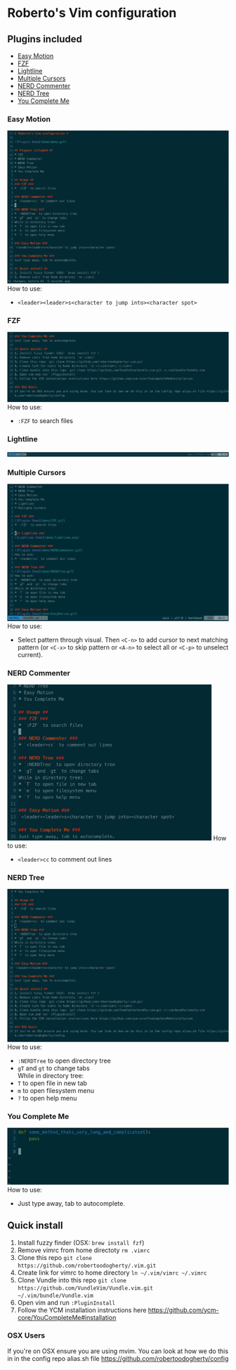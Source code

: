 # Roberto's Vim configuration #

## Plugins included ##
* [Easy Motion](https://github.com/easymotion/vim-easymotion)
* [FZF](https://github.com/junegunn/fzf)
* [Lightline](https://github.com/itchyny/lightline.vim)
* [Multiple Cursors](https://github.com/terryma/vim-multiple-cursors)
* [NERD Commenter](https://github.com/junegunn/fzf.vim)
* [NERD Tree](https://github.com/preservim/nerdtree)
* [You Complete Me](https://github.com/ycm-core/YouCompleteMe)

### Easy Motion ###
![Plugins Demo](demo/EasyMotion.gif)
How to use:
* `<leader><leader>s<character to jump into><character spot>`   

### FZF ###
![Plugins Demo](demo/FZF.gif)
How to use:
* `:FZF` to search files   

### Lightline ###
![Lightline Demo](demo/lightline.png)

### Multiple Cursors ###
![Plugins Demo](demo/MultipleCursors.gif)
How to use:
* Select pattern through visual. Then `<C-n>` to add cursor to next matching pattern (or `<C-x>` to skip pattern or `<A-n>` to select all or `<C-p>` to unselect current).

### NERD Commenter ###
![Plugins Demo](demo/NERDCommenter.gif)
How to use:
* `<leader>cc` to comment out lines   

### NERD Tree ###
![Plugins Demo](demo/NERDTree.gif)
How to use:
* `:NERDTree` to open directory tree    
* `gT` and `gt` to change tabs   
While in directory tree:
* `T` to open file in new tab   
* `m` to open filesystem menu   
* `?` to open help menu    

### You Complete Me ###
![Plugins Demo](demo/YouCompleteMe.gif)
How to use:
* Just type away, tab to autocomplete.   

## Quick install ##
1. Install fuzzy finder (OSX: `brew install fzf`)   
2. Remove vimrc from home directoty `rm .vimrc`    
3. Clone this repo `git clone https://github.com/robertoodogherty/.vim.git`   
4. Create link for vimrc to home directory `ln ~/.vim/vimrc ~/.vimrc`   
5. Clone Vundle into this repo `git clone https://github.com/VundleVim/Vundle.vim.git ~/.vim/bundle/Vundle.vim`   
6. Open vim and run `:PluginInstall`   
7. Follow the YCM installation instructions here https://github.com/ycm-core/YouCompleteMe#installation   

### OSX Users
If you're on OSX ensure you are using mvim. You can look at how we do this in in the config repo alias.sh file https://github.com/robertoodogherty/config   
